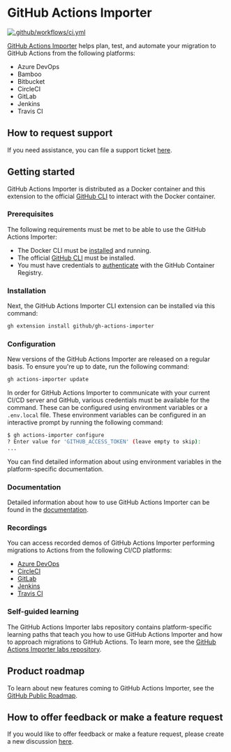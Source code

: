 # GitHub Actions Importer

[![.github/workflows/ci.yml](https://github.com/github/gh-actions-importer/actions/workflows/ci.yml/badge.svg)](https://github.com/github/gh-actions-importer/actions/workflows/ci.yml)

[GitHub Actions Importer](https://docs.github.com/en/actions/migrating-to-github-actions/automating-migration-with-github-actions-importer) helps plan, test, and automate your migration to GitHub Actions from the following platforms:

- Azure DevOps
- Bamboo
- Bitbucket
- CircleCI
- GitLab
- Jenkins
- Travis CI

## How to request support

If you need assistance, you can file a support ticket [here](https://support.github.com).

## Getting started

GitHub Actions Importer is distributed as a Docker container and this extension to the official [GitHub CLI](https://cli.github.com) to interact with the Docker container.

### Prerequisites

The following requirements must be met to be able to use the GitHub Actions Importer:

- The Docker CLI must be [installed](https://docs.docker.com/get-docker/) and running.
- The official [GitHub CLI](https://cli.github.com) must be installed.
- You must have credentials to [authenticate](https://docs.github.com/en/packages/working-with-a-github-packages-registry/working-with-the-container-registry#authenticating-to-the-container-registry) with the GitHub Container Registry.

### Installation

Next, the GitHub Actions Importer CLI extension can be installed via this command:

```bash
gh extension install github/gh-actions-importer
```

### Configuration

New versions of the GitHub Actions Importer are released on a regular basis. To ensure you're up to date, run the following command:

```bash
gh actions-importer update
```

In order for GitHub Actions Importer to communicate with your current CI/CD server and GitHub, various credentials must be available for the command. These can be configured using environment variables or a `.env.local` file. These environment variables can be configured in an interactive prompt by running the following command:

```bash
$ gh actions-importer configure
? Enter value for 'GITHUB_ACCESS_TOKEN' (leave empty to skip): 
...
```

You can find detailed information about using environment variables in the platform-specific documentation.

### Documentation

Detailed information about how to use GitHub Actions Importer can be found in the [documentation](https://docs.github.com/en/actions/migrating-to-github-actions/automating-migration-with-github-actions-importer).

### Recordings

You can access recorded demos of GitHub Actions Importer performing migrations to Actions from the following CI/CD platforms:

- [Azure DevOps](https://youtu.be/gG-2bkmBRlI)
- [CircleCI](https://youtu.be/YkFnNEyM9Hg)
- [GitLab](https://youtu.be/3t5ywu0_qk4)
- [Jenkins](https://youtu.be/WqiGP6h4fa0)
- [Travis CI](https://youtu.be/ndc-FNa_X3c)

### Self-guided learning

The GitHub Actions Importer labs repository contains platform-specific learning paths that teach you how to use GitHub Actions Importer and how to approach migrations to GitHub Actions. To learn more, see the [GitHub Actions Importer labs repository](https://github.com/actions/importer-labs/tree/main#readme).  

## Product roadmap

To learn about new features coming to GitHub Actions Importer, see the [GitHub Public Roadmap](https://github.com/orgs/github/projects/4247).

## How to offer feedback or make a feature request

If you would like to offer feedback or make a feature request, please create a new discussion [here](https://github.com/github/gh-actions-importer/discussions/new/choose).
